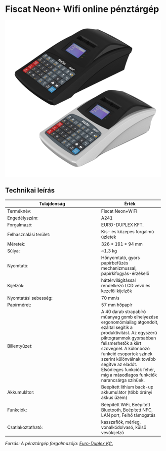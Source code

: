 # Fiscat Neon+ Wifi online pénztárgép

![Fiscat Neon+ Wifi online pénztárgép](..\media\penztargep\fiscat-neon-wifi-black-and-white.png)


## Technikai leírás
| <div style="width:290px">Tulajdonság</div> | Érték |
| -------------- | ----------- |
| Terméknév:| Fiscat Neon+WiFi |
| Engedélyszám:| A241 |
| Forgalmazó:| EURO-DUPLEX KFT. |
| Felhasználási terület:| Kis- és közepes forgalmú üzletek |
| Méretek:| 326 * 191 * 94 mm |
| Súlya:| ~1.3 kg |
| Nyomtató:| Hőnyomtató, gyors papírbefűzés mechanizmussal, papírkifogyás-érzékelő |
| Kijelzők:| háttérvilágítással rendelkező LCD vevő és kezelői kijelzők |
| Nyomtatási sebesség:| 70 mm/s |
| Papírméret:| 57 mm hőpapír |
| Billentyűzet:| A 40 darab strapabíró műanyag gomb elhelyezése ergonomómiailag átgondolt, ezáltal segítik a produktivitást. Az egyszerű piktogrammok gyorsabban felismerhetők a kiírt szövegnél. A különböző funkció csoportok színek szerint különválnak tovább segítve az eladót. Elsődleges funkciók fehér, míg a másodlagos funkciók narancsárga színüek. |
| Akkumulátor:| Beépített lithium back-up akkumulátor (több órányi akkus üzem) |
| Funkciók:| Beépített WiFi, Beépített Bluetooth, Beépített NFC, LAN port, Felhő támogatás |
| Csatlakoztatható:| kasszafiók, mérleg, vonalkódolvasó, külső vevőkijelző |

*Forrás: A pénztárgép forgalmazója: [Euro-Duplex Kft.](https://priorcash.hu/)*